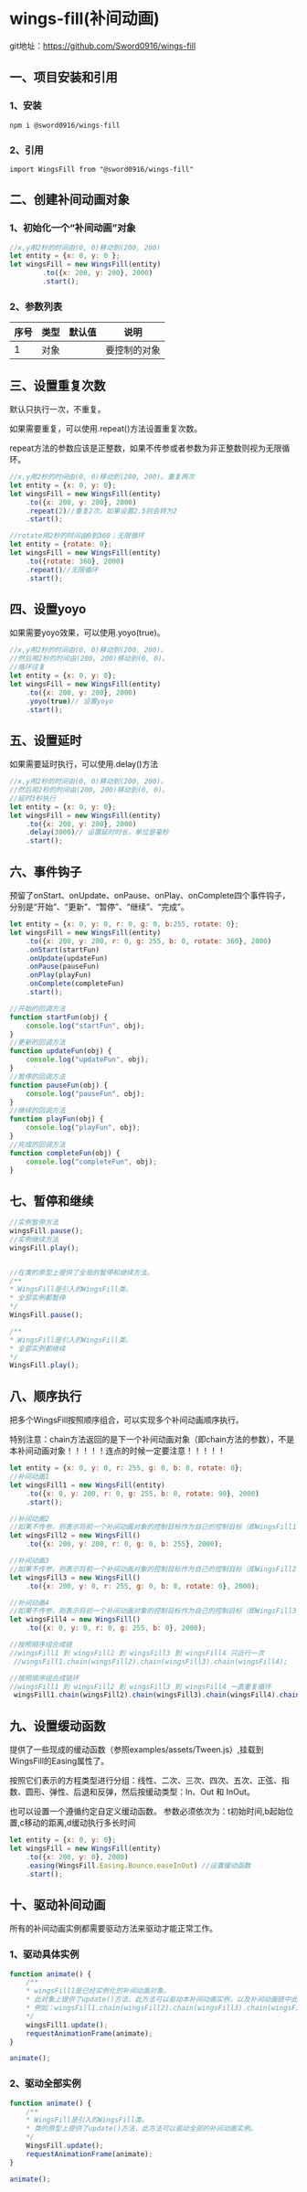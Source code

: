 # wings-fill(补间动画)

git地址：https://github.com/Sword0916/wings-fill

## 一、项目安装和引用
### 1、安装
```
npm i @sword0916/wings-fill
```

### 2、引用
```
import WingsFill from "@sword0916/wings-fill"
```

## 二、创建补间动画对象
### 1、初始化一个“补间动画”对象
```javascript
//x,y用2秒的时间由(0, 0)移动到(200, 200)
let entity = {x: 0, y: 0 };
let wingsFill = new WingsFill(entity)
        .to({x: 200, y: 200}, 2000)
        .start();
```
### 2、参数列表

|序号|类型|默认值|说明|
|----|----|----|----|
|1|对象| |要控制的对象|

## 三、设置重复次数
默认只执行一次，不重复。

如果需要重复，可以使用.repeat()方法设置重复次数。

repeat方法的参数应该是正整数，如果不传参或者参数为非正整数则视为无限循环。
```javascript
//x,y用2秒的时间由(0, 0)移动到(200, 200)。重复两次
let entity = {x: 0, y: 0};
let wingsFill = new WingsFill(entity)
    .to({x: 200, y: 200}, 2000)
    .repeat(2)//重复2次。如果设置2.5则会转为2
    .start();
```

```javascript
//rotate用2秒的时间由0到360；无限循环
let entity = {rotate: 0};
let wingsFill = new WingsFill(entity)
    .to({rotate: 360}, 2000)
    .repeat()//无限循环
    .start();
```

## 四、设置yoyo

如果需要yoyo效果，可以使用.yoyo(true)。
```javascript
//x,y用2秒的时间由(0, 0)移动到(200, 200)。
//然后用2秒的时间由(200, 200)移动到(0, 0)。
//循环往复
let entity = {x: 0, y: 0};
let wingsFill = new WingsFill(entity)
    .to({x: 200, y: 200}, 2000)
    .yoyo(true)// 设置yoyo
    .start();
```


## 五、设置延时

如果需要延时执行，可以使用.delay()方法
```javascript
//x,y用2秒的时间由(0, 0)移动到(200, 200)。
//然后用2秒的时间由(200, 200)移动到(0, 0)。
//延时3秒执行
let entity = {x: 0, y: 0};
let wingsFill = new WingsFill(entity)
    .to({x: 200, y: 200}, 2000)
    .delay(3000)// 设置延时时长，单位是毫秒
    .start();
```



## 六、事件钩子
预留了onStart、onUpdate、onPause、onPlay、onComplete四个事件钩子，分别是“开始”、“更新”、“暂停”、“继续”、“完成”。
```javascript
let entity = {x: 0, y: 0, r: 0, g: 0, b:255, rotate: 0};
let wingsFill = new WingsFill(entity)
    .to({x: 200, y: 200, r: 0, g: 255, b: 0, rotate: 360}, 2000)
    .onStart(startFun)
    .onUpdate(updateFun)
    .onPause(pauseFun)
    .onPlay(playFun)
    .onComplete(completeFun)
    .start();

//开始的回调方法
function startFun(obj) {
    console.log("startFun", obj);
}
//更新的回调方法
function updateFun(obj) {
    console.log("updateFun", obj);
}
//暂停的回调方法
function pauseFun(obj) {
    console.log("pauseFun", obj);
}
//继续的回调方法
function playFun(obj) {
    console.log("playFun", obj);
}
//完成的回调方法
function completeFun(obj) {
    console.log("completeFun", obj);
}
```

## 七、暂停和继续

```javascript
//实例暂停方法
wingsFill.pause();
//实例继续方法
wingsFill.play();


//在类的原型上提供了全局的暂停和继续方法。
/**
* WingsFill是引入的WingsFill类。
* 全部实例都暂停
*/
WingsFill.pause();

/**
* WingsFill是引入的WingsFill类。
* 全部实例都继续
*/
WingsFill.play();

```

## 八、顺序执行
把多个WingsFill按照顺序组合，可以实现多个补间动画顺序执行。

特别注意：chain方法返回的是下一个补间动画对象（即chain方法的参数），不是本补间动画对象！！！！！连点的时候一定要注意！！！！！
```javascript
let entity = {x: 0, y: 0, r: 255, g: 0, b: 0, rotate: 0};
//补间动画1
let wingsFill1 = new WingsFill(entity)
    .to({x: 0, y: 200, r: 0, g: 255, b: 0, rotate: 90}, 2000)
    .start();

//补间动画2
//如果不传参，则表示将前一个补间动画对象的控制目标作为自己的控制目标（即WingsFill1中的entity）。如果传参则表示操作自己的控制目标。
let wingsFill2 = new WingsFill()
    .to({x: 200, y: 200, r: 0, g: 0, b: 255}, 2000);

//补间动画3
//如果不传参，则表示将前一个补间动画对象的控制目标作为自己的控制目标（即WingsFill2中的entity）。如果传参则表示操作自己的控制目标。
let wingsFill3 = new WingsFill()
    .to({x: 200, y: 0, r: 255, g: 0, b: 0, rotate: 0}, 2000);

//补间动画4
//如果不传参，则表示将前一个补间动画对象的控制目标作为自己的控制目标（即WingsFill3中的entity）。如果传参则表示操作自己的控制目标。
let wingsFill4 = new WingsFill()
    .to({x: 0, y: 0, r: 0, g: 255, b: 0}, 2000);

//按照顺序组合成链
//wingsFill1 到 wingsFill2 到 wingsFill3 到 wingsFill4 只运行一次
 //wingsFill1.chain(wingsFill2).chain(wingsFill3).chain(wingsFill4);

//按照顺序组合成链环
//wingsFill1 到 wingsFill2 到 wingsFill3 到 wingsFill4 一直重复循环
 wingsFill1.chain(wingsFill2).chain(wingsFill3).chain(wingsFill4).chain(wingsFill1);
```

## 九、设置缓动函数

提供了一些现成的缓动函数（参照examples/assets/Tween.js）,挂载到WingsFill的Easing属性了。

按照它们表示的方程类型进行分组：线性、二次、三次、四次、五次、正弦、指数、圆形、弹性、后退和反弹，然后按缓动类型：In、Out 和 InOut。

也可以设置一个遵循约定自定义缓动函数。
参数必须依次为：t初始时间,b起始位置,c移动的距离,d缓动执行多长时间


```javascript
let entity = {x: 0, y: 0};
let wingsFill = new WingsFill(entity)
    .to({x: 200, y: 0}, 2000)
    .easing(WingsFill.Easing.Bounce.easeInOut) //设置缓动函数
    .start();
```

## 十、驱动补间动画
所有的补间动画实例都需要驱动方法来驱动才能正常工作。

### 1、驱动具体实例
```javascript
function animate() {
    /**
    * wingsFill1是已经实例化的补间动画对象。
    * 此对象上提供了update()方法，此方法可以驱动本补间动画实例，以及补间动画链中此实例之后的实例对象。
    * 例如：wingsFill1.chain(wingsFill2).chain(wingsFill3).chain(wingsFill4);此补间动画链，仅使用wingsFill1的update()方法即可完整驱动。
    */
    wingsFill1.update();
    requestAnimationFrame(animate);
}

animate();
```


### 2、驱动全部实例
```javascript
function animate() {
    /**
    * WingsFill是引入的WingsFill类。
    * 类的原型上提供了update()方法，此方法可以驱动全部的补间动画实例。
    */
    WingsFill.update();
    requestAnimationFrame(animate);
}

animate();
```


